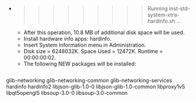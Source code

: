 * >>>>>>>>> Running inst-std-system-xtra-hardinfo.sh ...
  * After this operation, 10.8 MB of additional disk space will be used.
  * Install hardware info apps: hardinfo.
  * Insert System Information menu in Administration.
  * Disk size = 6248032K. Space Used = 12472K. Runtime = 00:00:00:02.
  * The following NEW packages will be installed:
  ```bash
glib-networking glib-networking-common glib-networking-services hardinfo hardinfo2
libjson-glib-1.0-0 libjson-glib-1.0-common libproxy1v5 libqt5opengl5 libsoup-3.0-0
libsoup-3.0-common
  ```

